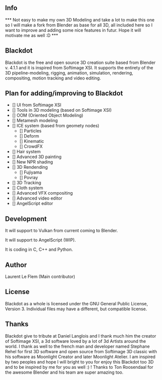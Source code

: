 <!--
Keep this document short & concise,
linking to external resources instead of including content in-line.
See 'release/text/readme.html' for the end user read-me.
-->

 Info
-------------
*** Not easy to make my own 3D Modeling and take a lot to make this one so I will make a fork from Blender as base for all 3D, all included here so I want to improve and adding some nice features in futur. Hope it will motivate me as well :D ***


Blackdot
-------------

Blackdot is the free and open source 3D creation suite based from Blender v. 4.1.1 and it is inspired from Softimage XSI.
It supports the entirety of the 3D pipeline-modeling, rigging, animation, simulation, rendering, compositing,
motion tracking and video editing.


Plan for adding/improving to Blackdot
-------------

- [] UI from Softimage XSI
- [] Tools in 3D modeling (based on Softimage XSI)
- [] OOM (Oriented Object Modeling)
- [] Metamesh modeling
- [] ICE system (based from geomety nodes)
	- [] Particles
	- [] Deform
	- [] Kinematic
	- [] CrowdFX
- [] Hair system
- [] Advanced 3D painting
- [] New NPR shading
- [] 3D Rendending
	- [] Fujiyama
	- [] Povray
- [] 3D Tracking
- [] Cloth system
- [] Advanced VFX compositing
- [] Advanced video editor 
- [] AngelScript editor


Development
-------------

It will support to Vulkan from current coming to Blender.

It will support to AngelScript (WIP).

It is coding in C, C++ and Python.


Author
-------------

Laurent Le Flem (Main contributor)


License
-------------

Blackdot as a whole is licensed under the GNU General Public License, Version 3.
Individual files may have a different, but compatible license.


Thanks
-------------

Blackdot give to tribute at Daniel Langlois and I thank much him the creator of Softimage XSI, a 3d software loved by a lot of 3d Artists around the world. 
I thank as well to the french man and developer named Stephane Rehel for first 3D software and open source from Softimage 3D classic with his software as Moonlight Creator and later Moonlight Atelier. 
I am inspired by two peoples and hope I will bright to you for enjoy this Blackdot too 3D and to be inspired by me for you as well :) !
Thanks to Ton Roosendaal for the awesome Blender and his team are super amazing too.
